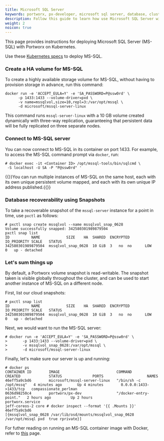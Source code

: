 ```yaml
---
title: Microsoft SQL Server
keywords: portworx, px-developer, microsoft sql server, database, cluster, storage
description: Follow this guide to learn how use Microsoft SQL Server with Portworx.
weight: 2
noicon: true
---
```



This page provides instructions for deploying Microsoft SQL Server \(MS-SQL\) with Portworx on Kubernetes.

Use these [Kubernetes specs](https://github.com/portworx/px-docs/tree/gh-pages/k8s-samples/mssql) to deploy MS-SQL.

### Create a HA volume for MS-SQL

To create a highly available storage volume for MS-SQL, without having to provision storage in advance, run this command:

```text
docker run -e 'ACCEPT_EULA=Y' -e 'SA_PASSWORD=P@ssw0rd' \
      -p 1433:1433 --volume-driver=pxd \
      -v name=mssqlvol,size=10,repl=3:/var/opt/mssql \
      -d microsoft/mssql-server-linux
```

This command runs `mssql-server-linux` with a 10 GB volume created dynamically with three-way replication, guaranteeing that persistent data will be fully replicated on three separate nodes.

### Connect to MS-SQL server

You can now connect to MS-SQL in its container on port 1433. For example, to access the MS-SQL command prompt via `docker`, run:

```text
# docker exec -it <Container ID> /opt/mssql-tools/bin/sqlcmd \
 -S localhost -U SA -P "P@ssw0rd" '
```

{{<info>}}You can run multiple instances of MS-SQL on the same host, each with its own unique persistent volume mapped, and each with its own unique IP address published.{{</info>}}

### Database recoverability using Snapshots

To take a recoverable snapshot of the `mssql-server` instance for a point in time, use `pxctl` as follows:

```text
# pxctl snap create mssqlvol --name mssqlvol_snap_0628
Volume successfully snapped: 342580301989879504
pxctl snap list
ID			NAME			SIZE	HA	SHARED	ENCRYPTED	IO_PRIORITY	SCALE	STATUS
342580301989879504	mssqlvol_snap_0628	10 GiB	3	no	no		LOW		0	up - detached
```

### Let's sum things up

By default, a Portworx volume snapshot is read-writable. The snapshot taken is visible globally throughout the cluster, and can be used to start another instance of MS-SQL on a different node.

First, list our cloud snapshots:

```text
# pxctl snap list
ID			NAME			SIZE	HA	SHARED	ENCRYPTED	IO_PRIORITY	SCALE	STATUS
342580301989879504	mssqlvol_snap_0628	10 GiB	3	no	no		LOW		0	up - detached
```

Next, we would want to run the MS-SQL server:

```
# docker run -e 'ACCEPT_EULA=Y' -e 'SA_PASSWORD=P@ssw0rd' \
>       -p 1433:1433 --volume-driver=pxd \
>       -v mssqlvol_snap_0628:/var/opt/mssql \
>       -d microsoft/mssql-server-linux
```

Finally, let's make sure our server is up and running:

```
# docker ps
CONTAINER ID        IMAGE                          COMMAND                  CREATED             STATUS              PORTS                    NAMES
46eff5a9cbd6        microsoft/mssql-server-linux   "/bin/sh -c /opt/mssq"   4 minutes ago       Up 4 minutes        0.0.0.0:1433->1433/tcp   compassionate_perlman
0636d98250c4        portworx/px-dev                "/docker-entry-point."   2 hours ago         Up 2 hours                                   portworx.service
jeff-coreos-2 core # docker inspect --format '{{ .Mounts }}' 46eff5a9cbd6
[{mssqlvol_snap_0628 /var/lib/osd/mounts/mssqlvol_snap_0628 /var/opt/mssql pxd  true rprivate}]
```

For futher reading on running an MS-SQL container image with Docker, refer to [this](https://docs.microsoft.com/en-us/sql/linux/quickstart-install-connect-docker?view=sql-server-linux-2017#a-idpersista-persist-your-data) page.